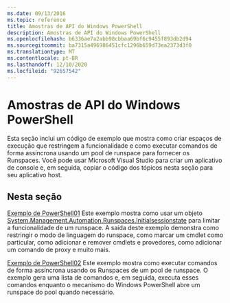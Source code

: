 ```yaml
---
ms.date: 09/13/2016
ms.topic: reference
title: Amostras de API do Windows PowerShell
description: Amostras de API do Windows PowerShell
ms.openlocfilehash: b6336ae7a2abb98cbbaa69bf6c9455f893db2d94
ms.sourcegitcommit: ba7315a496986451cfc1296b659d73ea2373d3f0
ms.translationtype: MT
ms.contentlocale: pt-BR
ms.lasthandoff: 12/10/2020
ms.locfileid: "92657542"
---
```

# <a name="windows-powershell-api-samples"></a>Amostras de API do Windows PowerShell

Esta seção inclui um código de exemplo que mostra como criar espaços de execução que restringem a funcionalidade e como executar comandos de forma assíncrona usando um pool de runspace para fornecer os Runspaces. Você pode usar Microsoft Visual Studio para criar um aplicativo de console e, em seguida, copiar o código dos tópicos nesta seção para seu aplicativo host.

## <a name="in-this-section"></a>Nesta seção

[Exemplo de PowerShell01](./windows-powershell01-sample.md) Este exemplo mostra como usar um objeto [System.Management.Automation.Runspaces.Initialsessionstate](/dotnet/api/System.Management.Automation.Runspaces.InitialSessionState) para limitar a funcionalidade de um runspace. A saída deste exemplo demonstra como restringir o modo de linguagem do runspace, como marcar um cmdlet como particular, como adicionar e remover cmdlets e provedores, como adicionar um comando de proxy e muito mais.

[Exemplo de PowerShell02](./windows-powershell02-sample.md) Este exemplo mostra como executar comandos de forma assíncrona usando os Runspaces de um pool de runspace. O exemplo gera uma lista de comandos e, em seguida, executa esses comandos enquanto o mecanismo do Windows PowerShell abre um runspace do pool quando necessário.
